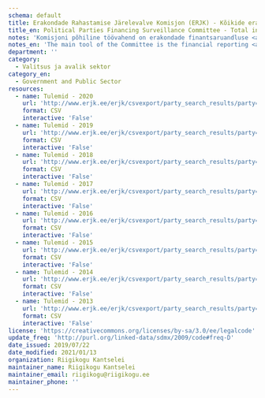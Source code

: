 ```yaml
---
schema: default
title: Erakondade Rahastamise Järelevalve Komisjon (ERJK) - Kõikide erakondade tulemid
title_en: Political Parties Financing Surveillance Committee - Total incomes of every party
notes: 'Komisjoni põhiline töövahend on erakondade finantsaruandluse <a href=http://www.erjk.ee/et/aruanded/erakondade-tulud-ja-laekumised>infosüsteem</a>, mille kaudu kogutakse ja avalikustatakse erakondade rahastamisega seotud aruandlus usladusväärselt ning võrreldaval kujul. Tulude kohta saab detailsemaid päringuid teha <a href=http://www.erjk.ee/et/rahastamise-aruanded/tulemid>siit</a>'
notes_en: 'The main tool of the Committee is the financial reporting <a href=http://www.erjk.ee/et/aruanded/erakondade-tulud-ja-laekumised>information system</a>, through which the reports on the finances of political parties are collected and published reliably and in a comparable format.'
department: ''
category:
  - Valitsus ja avalik sektor
category_en:
  - Government and Public Sector
resources:
  - name: Tulemid - 2020
    url: 'http://www.erjk.ee/erjk/csvexport/party_search_results/party=all_by_party&period=2020&type=quarter&form_id=erjk_report_party_search_results_form'
    format: CSV
    interactive: 'False'
  - name: Tulemid - 2019
    url: 'http://www.erjk.ee/erjk/csvexport/party_search_results/party=all_by_party&period=2019&type=quarter&form_id=erjk_report_party_search_results_form'
    format: CSV
    interactive: 'False'
  - name: Tulemid - 2018
    url: 'http://www.erjk.ee/erjk/csvexport/party_search_results/party=all_by_party&period=2018&type=quarter&form_id=erjk_report_party_search_results_form'
    format: CSV
    interactive: 'False'
  - name: Tulemid - 2017
    url: 'http://www.erjk.ee/erjk/csvexport/party_search_results/party=all_by_party&period=2017&type=quarter&form_id=erjk_report_party_search_results_form'
    format: CSV
    interactive: 'False'
  - name: Tulemid - 2016
    url: 'http://www.erjk.ee/erjk/csvexport/party_search_results/party=all_by_party&period=2016&type=quarter&form_id=erjk_report_party_search_results_form'
    format: CSV
    interactive: 'False'
  - name: Tulemid - 2015
    url: 'http://www.erjk.ee/erjk/csvexport/party_search_results/party=all_by_party&period=2015&type=quarter&form_id=erjk_report_party_search_results_form'
    format: CSV
    interactive: 'False'
  - name: Tulemid - 2014
    url: 'http://www.erjk.ee/erjk/csvexport/party_search_results/party=all_by_party&period=2014&type=quarter&form_id=erjk_report_party_search_results_form'
    format: CSV
    interactive: 'False'
  - name: Tulemid - 2013
    url: 'http://www.erjk.ee/erjk/csvexport/party_search_results/party=all_by_party&period=2013&type=quarter&form_id=erjk_report_party_search_results_form'
    format: CSV
    interactive: 'False'
license: 'https://creativecommons.org/licenses/by-sa/3.0/ee/legalcode'
update_freq: 'http://purl.org/linked-data/sdmx/2009/code#freq-D'
date_issued: 2019/07/22
date_modified: 2021/01/13
organization: Riigikogu Kantselei
maintainer_name: Riigikogu Kantselei
maintainer_email: riigikogu@riigikogu.ee
maintainer_phone: ''
---
```

